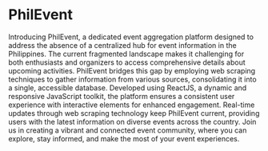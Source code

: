 # PhilEvent
Introducing PhilEvent, a dedicated event aggregation platform designed to address the absence of a centralized hub for event information in the Philippines. The current fragmented landscape makes it challenging for both enthusiasts and organizers to access comprehensive details about upcoming activities. PhilEvent bridges this gap by employing web scraping techniques to gather information from various sources, consolidating it into a single, accessible database. Developed using ReactJS, a dynamic and responsive JavaScript toolkit, the platform ensures a consistent user experience with interactive elements for enhanced engagement. Real-time updates through web scraping technology keep PhilEvent current, providing users with the latest information on diverse events across the country. Join us in creating a vibrant and connected event community, where you can explore, stay informed, and make the most of your event experiences.

